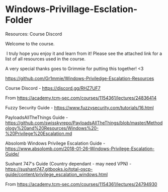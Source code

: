 # Windows-Privillage-Esclation-Folder

Resources:
Course Discord

Welcome to the course.

 I truly hope you enjoy it and learn from it!
Please see the attached link for a list of all resources used in the course. 

A very special thanks goes to Grimmie for putting this together! <3

https://github.com/Gr1mmie/Windows-Priviledge-Escalation-Resources




Course Discord - https://discord.gg/RHZ7UF7

From <https://academy.tcm-sec.com/courses/1154361/lectures/24836414> 


Fuzzy Security Guide - https://www.fuzzysecurity.com/tutorials/16.html


PayloadsAllTheThings Guide - https://github.com/swisskyrepo/PayloadsAllTheThings/blob/master/Methodology%20and%20Resources/Windows%20-%20Privilege%20Escalation.md


Absolomb Windows Privilege Escalation Guide - https://www.absolomb.com/2018-01-26-Windows-Privilege-Escalation-Guide/


Sushant 747's Guide (Country dependant - may need VPN) - https://sushant747.gitbooks.io/total-oscp-guide/content/privilege_escalation_windows.html


From <https://academy.tcm-sec.com/courses/1154361/lectures/24794930> 
